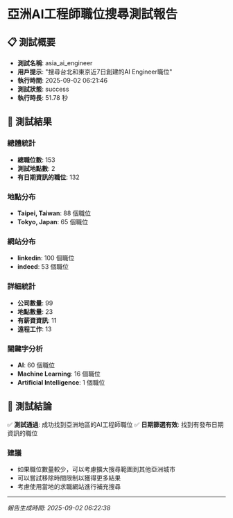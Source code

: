 # 亞洲AI工程師職位搜尋測試報告

## 📋 測試概要

- **測試名稱**: asia_ai_engineer
- **用戶提示**: "搜尋台北和東京近7日創建的AI Engineer職位"
- **執行時間**: 2025-09-02 06:21:46
- **測試狀態**: success
- **執行時長**: 51.78 秒

## 🎯 測試結果

### 總體統計
- **總職位數**: 153
- **測試地點數**: 2
- **有日期資訊的職位**: 132

### 地點分布
- **Taipei, Taiwan**: 88 個職位
- **Tokyo, Japan**: 65 個職位

### 網站分布
- **linkedin**: 100 個職位
- **indeed**: 53 個職位

### 詳細統計
- **公司數量**: 99
- **地點數量**: 23
- **有薪資資訊**: 11
- **遠程工作**: 13

### 關鍵字分析
- **AI**: 60 個職位
- **Machine Learning**: 16 個職位
- **Artificial Intelligence**: 1 個職位

## 🎯 測試結論

✅ **測試通過**: 成功找到亞洲地區的AI工程師職位
✅ **日期篩選有效**: 找到有發布日期資訊的職位

### 建議
- 如果職位數量較少，可以考慮擴大搜尋範圍到其他亞洲城市
- 可以嘗試移除時間限制以獲得更多結果
- 考慮使用當地的求職網站進行補充搜尋

---

*報告生成時間: 2025-09-02 06:22:38*